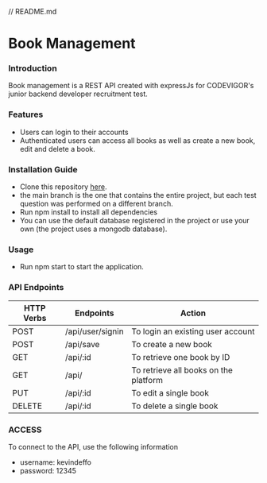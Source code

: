 // README.md
# Book Management 
### Introduction
Book management is a REST API created with expressJs for CODEVIGOR's junior backend developer recruitment test.
###  Features
* Users can login to their accounts
* Authenticated users can access all books as well as create a new book, edit and delete a book.
### Installation Guide
* Clone this repository [here](https://github.com/kevindeffo/book-management.git).
* the main branch is the one that contains the entire project, but each test question was performed on a different branch.
* Run npm install to install all dependencies
* You can use the default database registered in the project or use your own (the project uses a mongodb database).
### Usage
* Run npm start to start the application.

### API Endpoints
| HTTP Verbs | Endpoints        | Action                                |
|------------|------------------|---------------------------------------|
| POST       | /api/user/signin | To login an existing user account     |
| POST       | /api/save        | To create a new book                  |
| GET        | /api/:id         | To retrieve one book by ID            |
| GET        | /api/            | To retrieve all books on the platform |
| PUT        | /api/:id         | To edit a single book                 |
| DELETE     | /api/:id         | To delete a single book               |

### ACCESS

To connect to the API, use the following information
- username: kevindeffo
- password: 12345
